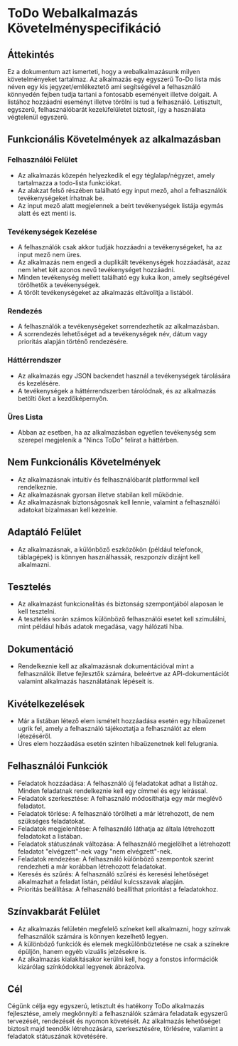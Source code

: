 # ToDo Webalkalmazás Követelményspecifikáció

## Áttekintés

Ez a dokumentum azt ismerteti, hogy a webalkalmazásunk milyen követelményeket tartalmaz. Az alkalmazás egy egyszerű To-Do lista más néven egy kis jegyzet/emlékeztető ami segítségével a felhasználó könnyedén fejben tudja tartani a fontosabb eseményeit illetve dolgait. A listához hozzáadni eseményt illetve törölni is tud a felhasználó. Letisztult, egyszerű, felhasználóbarát kezelúfelületet biztosít, így a használata végtelenül egyszerű.

## Funkcionális Követelmények az alkalmazásban

### Felhasználói Felület

- Az alkalmazás közepén helyezkedik el egy téglalap/négyzet, amely tartalmazza a todo-lista funkciókat.
- Az alakzat felső részében található egy input mező, ahol a felhasználók tevékenységeket írhatnak be.
- Az input mező alatt megjelennek a beírt tevékenységek listája egymás alatt és ezt menti is.

### Tevékenységek Kezelése

- A felhasználók csak akkor tudják hozzáadni a tevékenységeket, ha az input mező nem üres.
- Az alkalmazás nem engedi a duplikált tevékenységek hozzáadását, azaz nem lehet két azonos nevű tevékenységet hozzáadni.
- Minden tevékenység mellett található egy kuka ikon, amely segítségével törölhetők a tevékenységek.
- A törölt tevékenységeket az alkalmazás eltávolítja a listából.

### Rendezés

- A felhasználók a tevékenységeket sorrendezhetik az alkalmazásban.
- A sorrendezés lehetőséget ad a tevékenységek név, dátum vagy prioritás alapján történő rendezésére.

### Háttérrendszer

- Az alkalmazás egy JSON backendet használ a tevékenységek tárolására és kezelésére.
- A tevékenységek a háttérrendszerben tárolódnak, és az alkalmazás betölti őket a kezdőképernyőn.

### Üres Lista

- Abban az esetben, ha az alkalmazásban egyetlen tevékenység sem szerepel megjelenik a "Nincs ToDo" felirat a háttérben.

## Nem Funkcionális Követelmények

- Az alkalmazásnak intuitív és felhasználóbarát platformmal kell rendelkeznie.
- Az alkalmazásnak gyorsan illetve stabilan kell működnie.
- Az alkalmazásnak biztonságosnak kell lennie, valamint a felhasználói adatokat bizalmasan kell kezelnie.

## Adaptáló Felület

- Az alkalmazásnak, a különböző eszközökön (például telefonok, táblagépek) is könnyen használhassák, reszponzív dizájnt kell alkalmazni.

## Tesztelés

- Az alkalmazást funkcionalitás és biztonság szempontjából alaposan le kell tesztelni.
- A tesztelés során számos különböző felhasználói esetet kell szimulálni, mint például hibás adatok megadása, vagy hálózati hiba.

## Dokumentáció

- Rendelkeznie kell az alkalmazásnak dokumentációval mint a felhasználók illetve fejlesztők számára, beleértve az API-dokumentációt valamint alkalmazás használatának lépéseit is.

## Kivételkezelések

- Már a listában létező elem ismételt hozzáadása esetén egy hibaüzenet ugrik fel, amely a felhasználó tájékoztatja a felhasználót az elem létezéséről.
- Üres elem hozzáadása esetén szinten hibaüzenetnek kell felugrania.

## Felhasználói Funkciók

- Feladatok hozzáadása: A felhasználó új feladatokat adhat a listához. Minden feladatnak rendelkeznie kell egy címmel és egy leírással.
- Feladatok szerkesztése: A felhasználó módosíthatja egy már meglévő feladatot.
- Feladatok törlése: A felhasználó törölheti a már létrehozott, de nem szükséges feladatokat.
- Feladatok megjelenítése: A felhasználó láthatja az általa létrehozott feladatokat a listában.
- Feladatok státuszának változása: A felhasználó megjelölhet a létrehozott feladatot "elvégzett"-nek vagy "nem elvégzett"-nek.
- Feladatok rendezése: A felhasználó különböző szempontok szerint rendezheti a már korábban létrehozott feladatokat.
- Keresés és szűrés: A felhasználó szűrési és keresési lehetőséget alkalmazhat a feladat listán, például kulcsszavak alapján.
- Prioritás beállítása: A felhasználó beállíthat prioritást a feladatokhoz.

## Színvakbarát Felület

- Az alkalmazás felületén megfelelő színeket kell alkalmazni, hogy színvak felhasználók számára is könnyen kezelhető legyen.
- A különböző funkciók és elemek megkülönböztetése ne csak a színekre épüljön, hanem egyéb vizuális jelzésekre is.
- Az alkalmazás kialakításakor kerülni kell, hogy a fonstos információk kizárólag színkódokkal legyenek ábrázolva.

## Cél

Cégünk célja egy egyszerú, letisztult és hatékony ToDo alkalmazás fejlesztése, amely megkönnyíti a felhasználók számára feladataik egyszerű tervezését, rendezését és nyomon követését. Az alkalmazás lehetőséget biztosít majd teendők létrehozására, szerkesztésére, törlésére, valamint a feladatok státuszának követésére.
